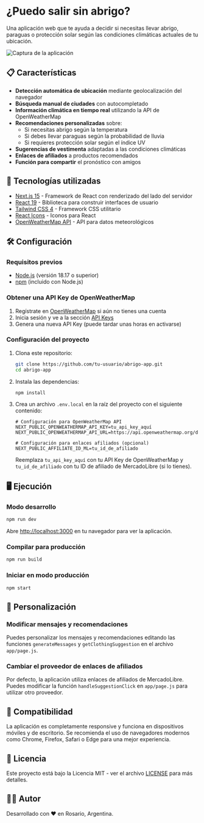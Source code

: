 # ¿Puedo salir sin abrigo?

Una aplicación web que te ayuda a decidir si necesitas llevar abrigo, paraguas o protección solar según las condiciones climáticas actuales de tu ubicación.

![Captura de la aplicación](https://via.placeholder.com/800x450.png?text=Puedo+salir+sin+abrigo)

## 📋 Características

- **Detección automática de ubicación** mediante geolocalización del navegador
- **Búsqueda manual de ciudades** con autocompletado
- **Información climática en tiempo real** utilizando la API de OpenWeatherMap
- **Recomendaciones personalizadas** sobre:
  - Si necesitas abrigo según la temperatura
  - Si debes llevar paraguas según la probabilidad de lluvia
  - Si requieres protección solar según el índice UV
- **Sugerencias de vestimenta** adaptadas a las condiciones climáticas
- **Enlaces de afiliados** a productos recomendados
- **Función para compartir** el pronóstico con amigos

## 🚀 Tecnologías utilizadas

- [Next.js 15](https://nextjs.org/) - Framework de React con renderizado del lado del servidor
- [React 19](https://react.dev/) - Biblioteca para construir interfaces de usuario
- [Tailwind CSS 4](https://tailwindcss.com/) - Framework CSS utilitario
- [React Icons](https://react-icons.github.io/react-icons/) - Iconos para React
- [OpenWeatherMap API](https://openweathermap.org/api) - API para datos meteorológicos

## 🛠️ Configuración

### Requisitos previos

- [Node.js](https://nodejs.org/) (versión 18.17 o superior)
- [npm](https://www.npmjs.com/) (incluido con Node.js)

### Obtener una API Key de OpenWeatherMap

1. Regístrate en [OpenWeatherMap](https://home.openweathermap.org/users/sign_up) si aún no tienes una cuenta
2. Inicia sesión y ve a la sección [API Keys](https://home.openweathermap.org/api_keys)
3. Genera una nueva API Key (puede tardar unas horas en activarse)

### Configuración del proyecto

1. Clona este repositorio:
   ```bash
   git clone https://github.com/tu-usuario/abrigo-app.git
   cd abrigo-app
   ```

2. Instala las dependencias:
   ```bash
   npm install
   ```

3. Crea un archivo `.env.local` en la raíz del proyecto con el siguiente contenido:
   ```
   # Configuración para OpenWeatherMap API
   NEXT_PUBLIC_OPENWEATHERMAP_API_KEY=tu_api_key_aquí
   NEXT_PUBLIC_OPENWEATHERMAP_API_URL=https://api.openweathermap.org/data/2.5

   # Configuración para enlaces afiliados (opcional)
   NEXT_PUBLIC_AFFILIATE_ID_ML=tu_id_de_afiliado
   ```

   Reemplaza `tu_api_key_aquí` con tu API Key de OpenWeatherMap y `tu_id_de_afiliado` con tu ID de afiliado de MercadoLibre (si lo tienes).

## 🖥️ Ejecución

### Modo desarrollo

```bash
npm run dev
```

Abre [http://localhost:3000](http://localhost:3000) en tu navegador para ver la aplicación.

### Compilar para producción

```bash
npm run build
```

### Iniciar en modo producción

```bash
npm start
```

## 🔧 Personalización

### Modificar mensajes y recomendaciones

Puedes personalizar los mensajes y recomendaciones editando las funciones `generateMessages` y `getClothingSuggestion` en el archivo `app/page.js`.

### Cambiar el proveedor de enlaces de afiliados

Por defecto, la aplicación utiliza enlaces de afiliados de MercadoLibre. Puedes modificar la función `handleSuggestionClick` en `app/page.js` para utilizar otro proveedor.

## 📱 Compatibilidad

La aplicación es completamente responsive y funciona en dispositivos móviles y de escritorio. Se recomienda el uso de navegadores modernos como Chrome, Firefox, Safari o Edge para una mejor experiencia.

## 📄 Licencia

Este proyecto está bajo la Licencia MIT - ver el archivo [LICENSE](LICENSE) para más detalles.

## 👨‍💻 Autor

Desarrollado con ❤️ en Rosario, Argentina.